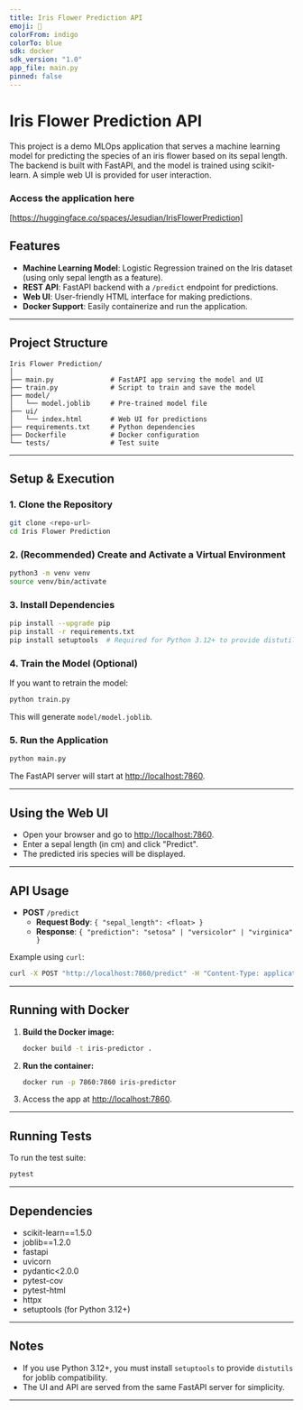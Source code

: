```yaml
---
title: Iris Flower Prediction API
emoji: 🚀
colorFrom: indigo
colorTo: blue
sdk: docker
sdk_version: "1.0"
app_file: main.py
pinned: false
---
```


# Iris Flower Prediction API

This project is a demo MLOps application that serves a machine learning model for predicting the species of an iris flower based on its sepal length. The backend is built with FastAPI, and the model is trained using scikit-learn. A simple web UI is provided for user interaction.

### Access the application here
[https://huggingface.co/spaces/Jesudian/IrisFlowerPrediction]

## Features

- **Machine Learning Model**: Logistic Regression trained on the Iris dataset (using only sepal length as a feature).
- **REST API**: FastAPI backend with a `/predict` endpoint for predictions.
- **Web UI**: User-friendly HTML interface for making predictions.
- **Docker Support**: Easily containerize and run the application.

---

## Project Structure

```
Iris Flower Prediction/
│
├── main.py              # FastAPI app serving the model and UI
├── train.py             # Script to train and save the model
├── model/
│   └── model.joblib     # Pre-trained model file
├── ui/
│   └── index.html       # Web UI for predictions
├── requirements.txt     # Python dependencies
├── Dockerfile           # Docker configuration
└── tests/               # Test suite
```

---

## Setup & Execution

### 1. Clone the Repository

```sh
git clone <repo-url>
cd Iris Flower Prediction 
```

### 2. (Recommended) Create and Activate a Virtual Environment

```sh
python3 -m venv venv
source venv/bin/activate
```

### 3. Install Dependencies

```sh
pip install --upgrade pip
pip install -r requirements.txt
pip install setuptools  # Required for Python 3.12+ to provide distutils
```

### 4. Train the Model (Optional)

If you want to retrain the model:

```sh
python train.py
```

This will generate `model/model.joblib`.

### 5. Run the Application

```sh
python main.py
```

The FastAPI server will start at [http://localhost:7860](http://localhost:7860).

---

## Using the Web UI

- Open your browser and go to [http://localhost:7860](http://localhost:7860).
- Enter a sepal length (in cm) and click "Predict".
- The predicted iris species will be displayed.

---

## API Usage

- **POST** `/predict`
  - **Request Body**: `{ "sepal_length": <float> }`
  - **Response**: `{ "prediction": "setosa" | "versicolor" | "virginica" }`

Example using `curl`:
```sh
curl -X POST "http://localhost:7860/predict" -H "Content-Type: application/json" -d '{"sepal_length": 5.1}'
```

---

## Running with Docker

1. **Build the Docker image:**
   ```sh
   docker build -t iris-predictor .
   ```

2. **Run the container:**
   ```sh
   docker run -p 7860:7860 iris-predictor
   ```

3. Access the app at [http://localhost:7860](http://localhost:7860).

---

## Running Tests

To run the test suite:
```sh
pytest
```

---

## Dependencies

- scikit-learn==1.5.0
- joblib==1.2.0
- fastapi
- uvicorn
- pydantic<2.0.0
- pytest-cov
- pytest-html
- httpx
- setuptools (for Python 3.12+)

---

## Notes

- If you use Python 3.12+, you must install `setuptools` to provide `distutils` for joblib compatibility.
- The UI and API are served from the same FastAPI server for simplicity.
- ------------
